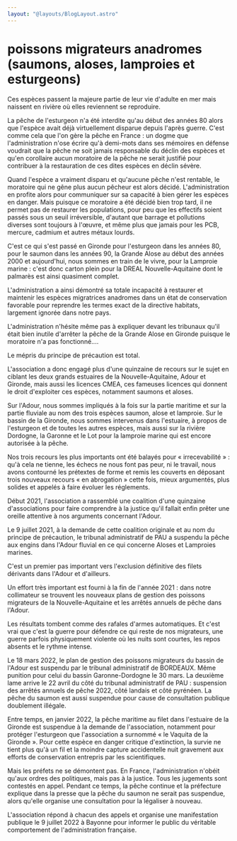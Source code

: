 ```yaml
---
layout: "@layouts/BlogLayout.astro"
---
```


# poissons migrateurs anadromes (saumons, aloses, lamproies et esturgeons)

Ces espèces passent la majeure partie de leur vie d'adulte en mer mais naissent en rivière où elles reviennent se reproduire.


La pêche de l'esturgeon n'a été interdite qu'au début des années 80 alors que l'espèce avait déjà virtuellement disparue depuis l'après guerre. C'est comme cela que l'on gère la pêche en France : un dogme que l'administration n'ose écrire qu'à demi-mots dans ses mémoires en défense voudrait que la pêche ne soit jamais responsable du déclin des espèces et qu'en corollaire aucun moratoire de la pêche ne serait justifié pour contribuer à la restauration de ces dites espèces en déclin sévère.


Quand l'espèce a vraiment disparu et qu'aucune pêche n'est rentable, le moratoire qui ne gêne plus aucun pêcheur est alors décidé. L'administration en profite alors pour communiquer sur sa capacité à bien gérer les espèces en danger. Mais puisque ce moratoire a été décidé bien trop tard, il ne permet pas de restaurer les populations, pour peu que les effectifs soient passés sous un seuil irréversible, d'autant que barrage et pollutions diverses sont toujours à l'œuvre, et même plus que jamais pour les PCB, mercure, cadmium et autres métaux lourds.


C'est ce qui s'est passé en Gironde pour l'esturgeon dans les années 80, pour le saumon dans les années 90, la Grande Alose au début des années 2000 et aujourd'hui, nous sommes en train de le vivre, pour la Lamproie marine  : c'est donc carton plein pour la DREAL Nouvelle-Aquitaine dont le palmarès est ainsi quasiment complet.


L'administration a ainsi démontré sa totale incapacité à restaurer et maintenir les espèces migratrices anadromes dans un état de conservation favorable pour reprendre les termes exact de la directive habitats, largement ignorée dans notre pays.


L'administration n'hésite même pas à expliquer devant les tribunaux qu'il était bien inutile d'arrêter la pêche de la Grande Alose en Gironde puisque le moratoire n'a pas fonctionné....


Le mépris du principe de précaution est total.


L'association a donc engagé plus d'une quinzaine de recours sur le sujet en ciblant les deux grands estuaires de la Nouvelle-Aquitaine, Adour et Gironde, mais aussi les licences CMEA, ces fameuses licences qui donnent le droit d'exploiter ces espèces, notamment saumons et aloses.


Sur l'Adour, nous sommes impliqués à la fois sur la partie maritime et sur la partie fluviale au nom des trois espèces saumon, alose et lamproie. Sur le bassin de la Gironde, nous sommes intervenus dans l'estuaire, à propos de l'esturgeon et de toutes les autres espèces, mais aussi sur la rivière Dordogne, la Garonne et le Lot pour la lamproie marine qui est encore autorisée à la pêche.


Nos trois recours les plus importants ont été balayés pour « irrecevabilité » : qu'à cela ne tienne, les échecs ne nous font pas peur, ni le travail, nous avons contourné les prétextes de forme et remis les couverts en déposant trois nouveaux recours « en abrogation » cette fois, mieux argumentés, plus solides et appelés à faire évoluer les réglements.


Début 2021, l'association a rassemblé une coalition d'une quinzaine d'associations pour faire comprendre à la justice qu'il fallait enfin prêter une oreille attentive à nos arguments concernant l'Adour.


Le 9 juillet 2021, à la demande de cette coalition originale et au nom du principe de précaution, le tribunal administratif de PAU a suspendu la pêche aux engins dans l'Adour fluvial en ce qui concerne Aloses et Lamproies marines.


C'est un premier pas important vers l'exclusion définitive des filets dérivants dans l'Adour et d'ailleurs.


Un effort très important est fourni à la fin de l'année 2021 : dans notre collimateur se trouvent les nouveaux plans de gestion des poissons migrateurs de la Nouvelle-Aquitaine et les arrêtés annuels de pêche dans l'Adour.


Les résultats tombent comme des rafales d'armes automatiques. Et c'est vrai que c'est la guerre pour défendre ce qui reste de nos migrateurs, une guerre parfois physiquement violente où les nuits sont courtes, les repos absents et le rythme intense.


Le 18 mars 2022, le plan de gestion des poissons migrateurs du bassin de l'Adour est suspendu par le tribunal administratif de BORDEAUX. Même punition pour celui du bassin Garonne-Dordogne le 30 mars. La deuxième lame arrive le 22 avril du côté du tribunal administratif de PAU : suspension des arrêtés annuels de pêche 2022, côté landais et côté pyrénéen. La pêche du saumon est aussi suspendue pour cause de consultation publique doublement illégale.


Entre temps, en janvier 2022, la pêche maritime au filet dans l'estuaire de la Gironde est suspendue à la demande de l'association, notamment pour protéger l'esturgeon que l'association a surnommé « le Vaquita de la Gironde ». Pour cette espèce en danger critique d'extinction, la survie ne tient plus qu'à un fil et la moindre capture accidentelle nuit gravement aux efforts de conservation entrepris par les scientifiques.


Mais les préfets ne se démontent pas. En France, l'administration n'obéit qu'aux ordres des politiques, mais pas à la justice. Tous les jugements sont contestés en appel. Pendant ce temps, la pêche continue et la préfecture explique dans la presse que la pêche du saumon ne serait pas suspendue, alors qu'elle organise une consultation pour la légaliser à nouveau.


L'association répond à chacun des appels et organise une manifestation publique le 9 juillet 2022 à Bayonne pour informer le public du véritable comportement de l'administration française.
